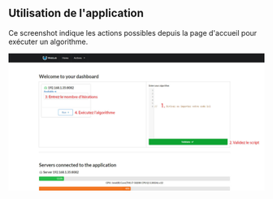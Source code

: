 ## Utilisation de l'application
Ce screenshot indique les actions possibles depuis la page d'accueil pour exécuter un algorithme.

![](tuto.jpg)
